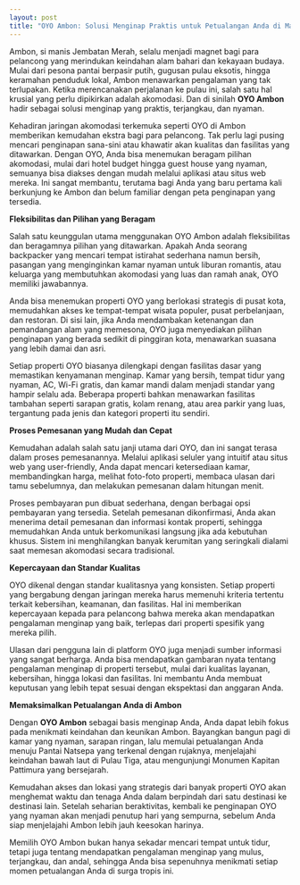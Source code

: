 ```yaml
---
layout: post
title: "OYO Ambon: Solusi Menginap Praktis untuk Petualangan Anda di Maluku"
---
```


Ambon, si manis Jembatan Merah, selalu menjadi magnet bagi para pelancong yang merindukan keindahan alam bahari dan kekayaan budaya. Mulai dari pesona pantai berpasir putih, gugusan pulau eksotis, hingga keramahan penduduk lokal, Ambon menawarkan pengalaman yang tak terlupakan. Ketika merencanakan perjalanan ke pulau ini, salah satu hal krusial yang perlu dipikirkan adalah akomodasi. Dan di sinilah **OYO Ambon** hadir sebagai solusi menginap yang praktis, terjangkau, dan nyaman.

Kehadiran jaringan akomodasi terkemuka seperti OYO di Ambon memberikan kemudahan ekstra bagi para pelancong. Tak perlu lagi pusing mencari penginapan sana-sini atau khawatir akan kualitas dan fasilitas yang ditawarkan. Dengan OYO, Anda bisa menemukan beragam pilihan akomodasi, mulai dari hotel budget hingga guest house yang nyaman, semuanya bisa diakses dengan mudah melalui aplikasi atau situs web mereka. Ini sangat membantu, terutama bagi Anda yang baru pertama kali berkunjung ke Ambon dan belum familiar dengan peta penginapan yang tersedia.

**Fleksibilitas dan Pilihan yang Beragam**

Salah satu keunggulan utama menggunakan OYO Ambon adalah fleksibilitas dan beragamnya pilihan yang ditawarkan. Apakah Anda seorang backpacker yang mencari tempat istirahat sederhana namun bersih, pasangan yang menginginkan kamar nyaman untuk liburan romantis, atau keluarga yang membutuhkan akomodasi yang luas dan ramah anak, OYO memiliki jawabannya.

Anda bisa menemukan properti OYO yang berlokasi strategis di pusat kota, memudahkan akses ke tempat-tempat wisata populer, pusat perbelanjaan, dan restoran. Di sisi lain, jika Anda mendambakan ketenangan dan pemandangan alam yang memesona, OYO juga menyediakan pilihan penginapan yang berada sedikit di pinggiran kota, menawarkan suasana yang lebih damai dan asri.

Setiap properti OYO biasanya dilengkapi dengan fasilitas dasar yang memastikan kenyamanan menginap. Kamar yang bersih, tempat tidur yang nyaman, AC, Wi-Fi gratis, dan kamar mandi dalam menjadi standar yang hampir selalu ada. Beberapa properti bahkan menawarkan fasilitas tambahan seperti sarapan gratis, kolam renang, atau area parkir yang luas, tergantung pada jenis dan kategori properti itu sendiri.

**Proses Pemesanan yang Mudah dan Cepat**

Kemudahan adalah salah satu janji utama dari OYO, dan ini sangat terasa dalam proses pemesanannya. Melalui aplikasi seluler yang intuitif atau situs web yang user-friendly, Anda dapat mencari ketersediaan kamar, membandingkan harga, melihat foto-foto properti, membaca ulasan dari tamu sebelumnya, dan melakukan pemesanan dalam hitungan menit.

Proses pembayaran pun dibuat sederhana, dengan berbagai opsi pembayaran yang tersedia. Setelah pemesanan dikonfirmasi, Anda akan menerima detail pemesanan dan informasi kontak properti, sehingga memudahkan Anda untuk berkomunikasi langsung jika ada kebutuhan khusus. Sistem ini menghilangkan banyak kerumitan yang seringkali dialami saat memesan akomodasi secara tradisional.

**Kepercayaan dan Standar Kualitas**

OYO dikenal dengan standar kualitasnya yang konsisten. Setiap properti yang bergabung dengan jaringan mereka harus memenuhi kriteria tertentu terkait kebersihan, keamanan, dan fasilitas. Hal ini memberikan kepercayaan kepada para pelancong bahwa mereka akan mendapatkan pengalaman menginap yang baik, terlepas dari properti spesifik yang mereka pilih.

Ulasan dari pengguna lain di platform OYO juga menjadi sumber informasi yang sangat berharga. Anda bisa mendapatkan gambaran nyata tentang pengalaman menginap di properti tersebut, mulai dari kualitas layanan, kebersihan, hingga lokasi dan fasilitas. Ini membantu Anda membuat keputusan yang lebih tepat sesuai dengan ekspektasi dan anggaran Anda.

**Memaksimalkan Petualangan Anda di Ambon**

Dengan **OYO Ambon** sebagai basis menginap Anda, Anda dapat lebih fokus pada menikmati keindahan dan keunikan Ambon. Bayangkan bangun pagi di kamar yang nyaman, sarapan ringan, lalu memulai petualangan Anda menuju Pantai Natsepa yang terkenal dengan rujaknya, menjelajahi keindahan bawah laut di Pulau Tiga, atau mengunjungi Monumen Kapitan Pattimura yang bersejarah.

Kemudahan akses dan lokasi yang strategis dari banyak properti OYO akan menghemat waktu dan tenaga Anda dalam berpindah dari satu destinasi ke destinasi lain. Setelah seharian beraktivitas, kembali ke penginapan OYO yang nyaman akan menjadi penutup hari yang sempurna, sebelum Anda siap menjelajahi Ambon lebih jauh keesokan harinya.

Memilih OYO Ambon bukan hanya sekadar mencari tempat untuk tidur, tetapi juga tentang mendapatkan pengalaman menginap yang mulus, terjangkau, dan andal, sehingga Anda bisa sepenuhnya menikmati setiap momen petualangan Anda di surga tropis ini.
